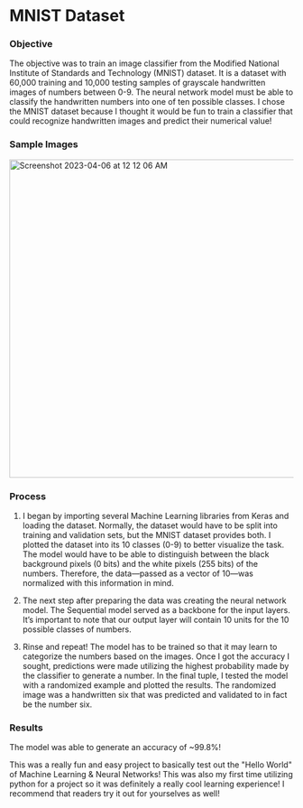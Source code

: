 # MNIST Dataset

### Objective 
The objective was to train an image classifier from the Modified National Institute of Standards and Technology (MNIST) dataset. It is a dataset with 60,000 training and 10,000 testing samples of grayscale handwritten images of numbers between 0-9. The neural network model must be able to classify the handwritten numbers into one of ten possible classes. I chose the MNIST dataset because I thought it would be fun to train a classifier that could recognize handwritten images and predict their numerical value! 

### Sample Images
<img width="564" alt="Screenshot 2023-04-06 at 12 12 06 AM" src="https://user-images.githubusercontent.com/94495024/230270270-bff7d4e6-80eb-4f86-bd5e-9ea08cd74835.png">

### Process
1) I began by importing several Machine Learning libraries from Keras and loading the dataset. Normally, the dataset would have to be split into training and validation sets, but the MNIST dataset provides both. I plotted the dataset into its 10 classes (0-9) to better visualize the task. The model would have to be able to distinguish between the black background pixels (0 bits) and the white pixels (255 bits) of the numbers. Therefore, the data—passed as a vector of 10—was normalized with this information in mind. 

2) The next step after preparing the data was creating the neural network model. The Sequential model served as a backbone for the input layers. It’s important to note that our output layer will contain 10 units for the 10 possible classes of numbers.

3) Rinse and repeat! The model has to be trained so that it may learn to categorize the numbers based on the images. Once I got the accuracy I sought,  predictions were made utilizing the highest probability made by the classifier to generate a number. In the final tuple, I tested the model with a randomized example and plotted the results. The randomized image was a handwritten six that was predicted and validated to in fact be the number six. 


### Results

The model was able to generate an accuracy of ~99.8%! 

This was a really fun and easy project to basically test out the "Hello World" of Machine Learning & Neural Networks! This was also my first time utilizing python for a project so it was definitely a really cool learning experience! I recommend that readers try it out for yourselves as well!
